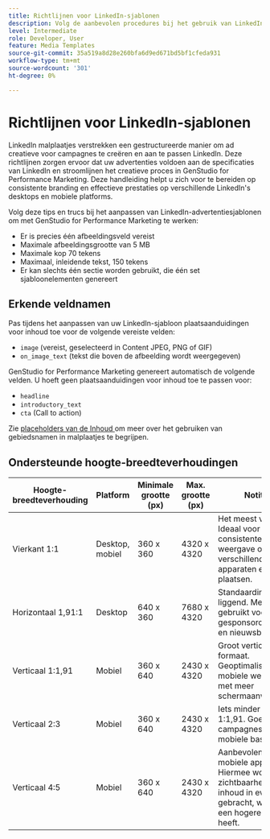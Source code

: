 ```yaml
---
title: Richtlijnen voor LinkedIn-sjablonen
description: Volg de aanbevolen procedures bij het gebruik van LinkedIn-sjablonen met Adobe GenStudio for Performance Marketing.
level: Intermediate
role: Developer, User
feature: Media Templates
source-git-commit: 35a519a8d28e260bfa6d9ed671bd5bf1cfeda931
workflow-type: tm+mt
source-wordcount: '301'
ht-degree: 0%

---
```


# Richtlijnen voor LinkedIn-sjablonen

LinkedIn malplaatjes verstrekken een gestructureerde manier om ad creatieve voor campagnes te creëren en aan te passen LinkedIn. Deze richtlijnen zorgen ervoor dat uw advertenties voldoen aan de specificaties van LinkedIn en stroomlijnen het creatieve proces in GenStudio for Performance Marketing. Deze handleiding helpt u zich voor te bereiden op consistente branding en effectieve prestaties op verschillende LinkedIn&#39;s desktops en mobiele platforms.

Volg deze tips en trucs bij het aanpassen van LinkedIn-advertentiesjablonen om met GenStudio for Performance Marketing te werken:

- Er is precies één afbeeldingsveld vereist
- Maximale afbeeldingsgrootte van 5 MB
- Maximale kop 70 tekens
- Maximaal, inleidende tekst, 150 tekens
- Er kan slechts één sectie worden gebruikt, die één set sjabloonelementen genereert

## Erkende veldnamen

Pas tijdens het aanpassen van uw LinkedIn-sjabloon plaatsaanduidingen voor inhoud toe voor de volgende vereiste velden:

- `image` (vereist, geselecteerd in Content JPEG, PNG of GIF)
- `on_image_text` (tekst die boven de afbeelding wordt weergegeven)

GenStudio for Performance Marketing genereert automatisch de volgende velden. U hoeft geen plaatsaanduidingen voor inhoud toe te passen voor:

- `headline`
- `introductory_text`
- `cta` (Call to action)

Zie [ placeholders van de Inhoud ](/help/user-guide/content/customize-template.md#content-placeholders) om meer over het gebruiken van gebiedsnamen in malplaatjes te begrijpen.

## Ondersteunde hoogte-breedteverhoudingen

| Hoogte-breedteverhouding | Platform | Minimale grootte (px) | Max. grootte (px) | Notities |
|-------------------|-----------------|---------------|----------------|-------------------------------------------------------------------------------------|
| Vierkant 1:1 | Desktop, mobiel | 360 x 360 | 4320 x 4320 | Het meest veelzijdig. Ideaal voor een consistente weergave op verschillende apparaten en plaatsen. |
| Horizontaal 1,91:1 | Desktop | 640 x 360 | 7680 x 4320 | Standaardindeling liggend. Meestal gebruikt voor gesponsorde inhoud en nieuwsberichten. |
| Verticaal 1:1,91 | Mobiel | 360 x 640 | 2430 x 4320 | Groot verticaal formaat. Geoptimaliseerd voor mobiele weergave, met meer schermaanwezigheid. |
| Verticaal 2:3 | Mobiel | 360 x 640 | 2430 x 4320 | Iets minder hoog dan 1:1,91. Goed voor campagnes op mobiele basis. |
| Verticaal 4:5 | Mobiel | 360 x 640 | 2430 x 4320 | Aanbevolen voor mobiele apparaten. Hiermee worden de zichtbaarheid en de inhoud in evenwicht gebracht, wat vaak een hogere impact heeft. |

<!-- Potentially add an example

## Template example

+++Example: LinkedIn template

+++

-->

